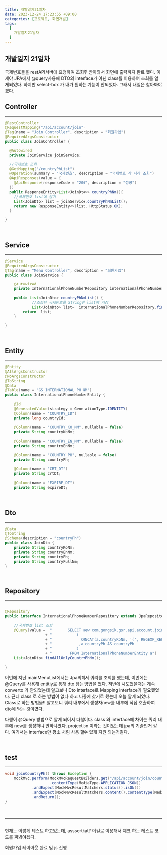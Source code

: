 ```yaml
---
title: 개발일지21일차
date: 2023-12-24 17:23:55 +09:00
categories: [프로젝트, 화면개발]
tags:
  [
    개발일지21일차
  ]
---
```


## 개발일지 21일차
<p> 국제번호들을 restAPI서버에 요청하여 조회후 받아와서 화면에 출력까지 완료 했다. 이제야 JPA에서 @query사용해 DTO의 interface가 아닌 class를 이용하여 조회를 알게되었다.  하지만 select-box 가 내가 원하는 기능이 안되었다.
그래서 내일은 찾아봐야겠다.</p>


## Controller
___
```java
@RestController
@RequestMapping("/api/account/join")
@Tag(name = "Join Controller", description = "회원가입")
@RequiredArgsConstructor
public class JoinController {

  @Autowired
  private JoinService joinService;

  //국제번호 조회 
  @GetMapping("/countryPhList")
  @Operation(summary = "국제번호", description = "국제번호 각 나라 조회")
  @ApiResponses(value = {
    @ApiResponse(responseCode = "200", description = "성공")
  })
  public ResponseEntity<List<JoinDto>> countryPhNm(){
    //국제번호 list에 담기 
    List<JoinDto> list = joinService.countryPhNmList();
    return new ResponseEntity<>(list, HttpStatus.OK);
  }

}
```

<br>

## Service
___
```java
@Service
@RequiredArgsConstructor
@Tag(name = "Menu Controller", description = "회원가입")
public class JoinService {
	
	@Autowired
	private InternationalPhoneNumberRepository internationalPhoneNumberRepository;
	
	public List<JoinDto> countryPhNmList() {
		    //조회된 국제번호를 String형 list에 저장
			List<JoinDto> list=  internationalPhoneNumberRepository.findAllOnlyCountryPhNm();
		return  list;
	}

}
```
<br>

## Entity
___
```java
@Entity
@AllArgsConstructor
@NoArgsConstructor
@ToString
@Data	
@Table(name = "GS_INTERNATIONAL_PH_NM")
public class InternationalPhoneNumberEntity {
	
	@Id
	@GeneratedValue(strategy = GenerationType.IDENTITY)
	@Column(name = "COUNTRY_ID")
	private long countryId;
	
	@Column(name = "COUNTRY_KO_NM", nullable = false)
	private String countryKoNm;
	
	@Column(name = "COUNTRY_EN_NM", nullable = false)
    private String countryEnNm;

	@Column(name = "COUNTRY_PH", nullable = false)
    private String countryPh;
	
	@Column(name = "CRT_DT")
	private String crtDt;
   	
	@Column(name = "EXPIRE_DT")
	private String expireDt;

```
<br>

## Dto
___
```java
@Data
@ToString
@Schema(description = "countryPh")
public class JoinDto {
	private String countryKoNm;
	private String countryEnNm;
	private String countryPh;
	private String countryFullNm;
}
```

<br>

## Repository
___
```java

@Repository
public interface InternationalPhoneNumberRepository extends JpaRepository<InternationalPhoneNumberEntity, Long> {
	
	//국제번호 list 조회
	@Query(value =  "       SELECT new com.gongsik.gsr.api.account.join.dto.JoinDto																						"
				  + "          	(																																		"
				  + "			  CONCAT(a.countryKoNm, '(', REGEXP_REPLACE(a.countryEnNm,' ', ''), ')' , ' +', REGEXP_REPLACE(a.countryPh,' ','')) AS countryFullNm    "
				  + "      		 ,a.countryPh AS countryPh																						"
				  + "           )                       																											 	"
				  + "		 FROM InternationalPhoneNumberEntity a")
	List<JoinDto> findAllOnlyCountryPhNm();
	
}
```
<p>이번에 지난 mainMenuList에서는 Jpa의해서 쿼리를 조회를 했는데, 이번에는 @Query를 사용해 entitiy로 통해 dto 담는 방법을 했다.
저번에 시도했을때는 계속 converto 가 안되었는데 알고보니 Dto interface로 Mapping interface가 필요했었다. 근데 class 로 하는 방법이 없나 하고 나중에 찾기로 했는데
오늘 알게 되었다. Class로 하는 방법을!! 알고보니 쿼리 내부에서 생성자new를 내부에 직접 호출하여 dto에 담는 것이였다. </p>
<p>다행이 @Query 방법으로 알게 되어서 다행이다. class 와 interface에 차이는 쿼리 내부에 new를 생성하냐 안하냐였다. projection 이라는 것이있는데 jpa의 기술인거 같다.
여기서는 interface만 평소 처럼 사용 할수 있게 지원 되는거같다.</p>

<br>

## test
___
```java
void joinCountryPh() throws Exception {
    mockMvc.perform(MockMvcRequestBuilders.get("/api/account/join/countryPhList") // API 엔드포인트 URL
                    .contentType(MediaType.APPLICATION_JSON))
            .andExpect(MockMvcResultMatchers.status().isOk())
            .andExpect(MockMvcResultMatchers.content().contentType(MediaType.APPLICATION_JSON))
            .andReturn();
}

```

<br>

___
```dockerfile


```
<p>현재는 이렇게 테스트 하고있는데, assserthat? 이걸로 이용해서 체크 하는 테스트 코드를 짜봐야겠다. </p>
<p> 회원가입 레이아웃 완료 및 js 진행</p>



